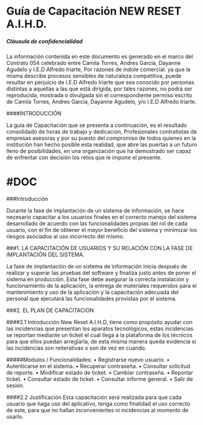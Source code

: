 # Guía de Capacitación NEW RESET A.I.H.D.

##### Cláusula de confidencialidad

La información contenida en este documento es generado en el marco del Contrato 054 celebrado entre Camila Torres, Andres Garcia, Dayanne Agudelo y I.E.D Alfredo Iriarte, Por razones de índole comercial.  ya que la misma describe procesos sensibles de naturaleza competitiva, puede resultar en perjuicio de I.E.D Alfredo Iriarte que sea conocido por personas distintas a aquellas a las que está dirigida, por tales razones, no podrá ser reproducida, mostrada o divulgada sin el correspondiente permiso escrito de Camila Torres, Andres Garcia, Dayanne Agudelo, y/o I.E.D Alfredo Iriarte.

####INTRODUCCIÓN

La guía de Capacitación que se presenta a continuación, es el resultado consolidado de horas de trabajo y dedicación, Profesionales contratistas de empresas asesoras y por su puesto del compromiso de todos quienes en la institución han hecho posible esta realidad, que abre las puertas a un futuro lleno de posibilidades, en una organización que ha demostrado ser capaz de enfrentar con decisión los retos que le impone el presente.



# #DOC

###Introducción

Durante la fase de implantación de un sistema de información, se hace necesario capacitar a los usuarios finales en el correcto manejo del sistema desarrollado de acuerdo con las funcionalidades propias del rol de cada usuario, con el fin de obtener el mayor beneficio del sistema y minimizar los riesgos asociados al uso incorrecto del mismo.

###1. LA CAPACITACIÓN DE USUARIOS Y SU RELACIÓN CON LA FASE DE IMPLANTACIÓN DEL SISTEMA.

La fase de implantación de un sistema de información inicia después de realizar y superar las pruebas del software y finaliza justo antes de poner el sistema en producción. Esta fase debe asegurar la correcta instalación y funcionamiento de la aplicación, la entrega de materiales requeridos para el mantenimiento y uso de la aplicación y la capacitación adecuada del personal que ejecutará las funcionalidades provistas por el sistema.

###2. EL PLAN DE CAPACITACIÓN

####2.1 Introducción
New Reset A.I.H.D, tiene como propósito ayudar con las incidencias que presentan los aparatos tecnológicos, estas incidencias se reportan mediante un ticket el cual llega a la plataforma de los técnicos para que ellos puedan arreglarla, de esta misma manera queda evidencia si las incidencias son reiterativas o son de vez en cuando.

#####Módulos / Funcionalidades:
•	Registrarse nuevo usuario.
•	Autenticarse en el sistema.
•	Recuperar contraseña.
•	Consultar solicitud de reporte.
•	Modificar estado de ticket.
•	Cambiar contraseña.
•	Reportar ticket.
•	Consultar estado de ticket.
•	Consultar informe general.
•	Salir de sesión.

####2.2 Justificación
Esta capacitación será realizada para que cada usuario que haga uso del aplicativo, tenga como finalidad el uso correcto de este, para que no hallan inconvenientes ni incidencias al momento de usarlo.
